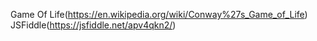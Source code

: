 Game Of Life(https://en.wikipedia.org/wiki/Conway%27s_Game_of_Life)
JSFiddle(https://jsfiddle.net/apv4qkn2/)
